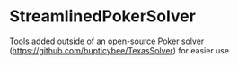# StreamlinedPokerSolver
Tools added outside of an open-source Poker solver (https://github.com/bupticybee/TexasSolver) for easier use
